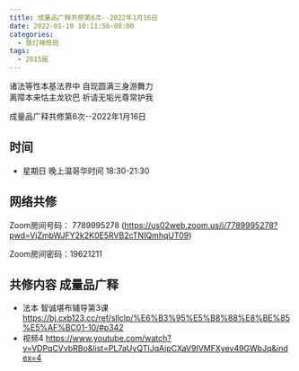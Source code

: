 ```yaml
---
title: 成量品广释共修第6次--2022年1月16日
date: 2022-01-10 10:11:56-08:00
categories:
  - 慧灯禅修班
tags:
  - 2015届
---
```

诸法等性本基法界中  自现圆满三身游舞力  
离障本来怙主龙钦巴  祈请无垢光尊常护我  

成量品广释共修第6次--2022年1月16日  

## 时间

- 星期日 晚上温哥华时间 18:30-21:30    

## 网络共修  

Zoom房间号码： 7789995278 (<https://us02web.zoom.us/j/7789995278?pwd=VjZmbWJFY2k2K0E5RVB2cTNIQmhqUT09>)

Zoom房间密码：19621211       

## 共修内容  成量品广释

- 法本 智诚堪布辅导第3课 <https://bj.cxb123.cc/ref/sllclp/%E6%B3%95%E5%B8%88%E8%BE%85%E5%AF%BC01-10/#p342>
- 视频4 <https://www.youtube.com/watch?v=VDPqCVvbRBo&list=PL7aUyQTIJqAipCXaV9IVMFXyev49GWbJq&index=4>